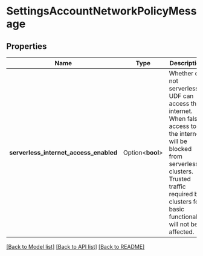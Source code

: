 # SettingsAccountNetworkPolicyMessage

## Properties

Name | Type | Description | Notes
------------ | ------------- | ------------- | -------------
**serverless_internet_access_enabled** | Option<**bool**> | Whether or not serverless UDF can access the internet. When false, access to the internet will be blocked from serverless clusters. Trusted traffic required by clusters for basic functionality will not be affected.  | [optional]

[[Back to Model list]](../README.md#documentation-for-models) [[Back to API list]](../README.md#documentation-for-api-endpoints) [[Back to README]](../README.md)


